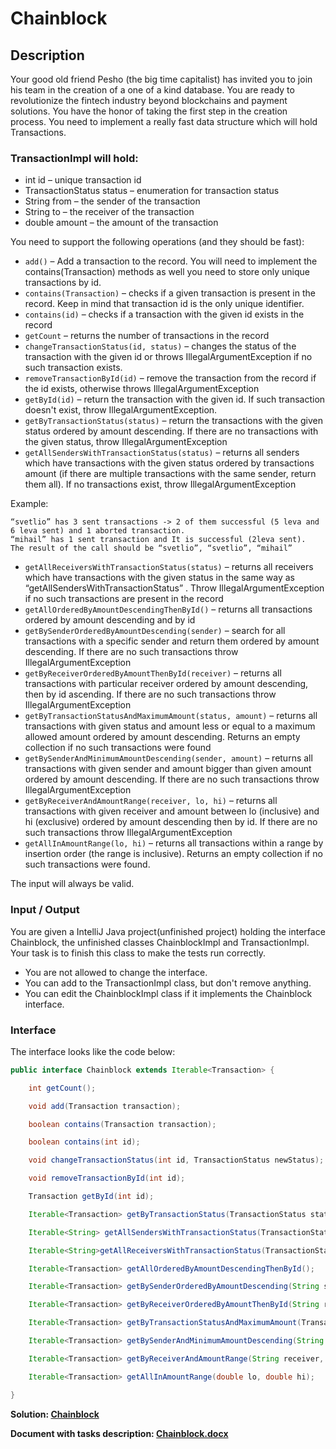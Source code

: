 # Chainblock

## Description

Your good old friend Pesho (the big time capitalist) has invited you to join his team in the creation of a one of a kind database. You are ready to revolutionize the fintech industry beyond blockchains and payment solutions. You have the honor of taking the first step in the creation process. You need to implement a really fast data structure which will hold Transactions.

### TransactionImpl will hold:

- int id – unique transaction id
- TransactionStatus status – enumeration for transaction status
- String from – the sender of the transaction
- String to – the receiver of the transaction
- double amount – the amount of the transaction

You need to support the following operations (and they should be fast):

- `add()` – Add a transaction to the record. You will need to implement the contains(Transaction) methods as well you need to store only unique transactions by id.
- `contains(Transaction)` – checks if a given transaction is present in the record. Keep in mind that transaction id is the only unique identifier.
- `contains(id)` – checks if a transaction with the given id exists in the record
- `getCount` – returns the number of transactions in the record
- `changeTransactionStatus(id, status)` – changes the status of the transaction with the given id or throws IllegalArgumentException if no such transaction exists.
- `removeTransactionById(id)` – remove the transaction from the record if the id exists, otherwise throws IllegalArgumentException
- `getById(id)` – return the transaction with the given id. If such transaction doesn't exist, throw IllegalArgumentException.
- `getByTransactionStatus(status)` – return the transactions with the given status ordered by amount descending. If there are no transactions with the given status, throw     IllegalArgumentException
- `getAllSendersWithTransactionStatus(status)` – returns all senders which have transactions with the given status ordered by transactions amount (if there are multiple transactions with the same sender, return them all).  If no transactions exist, throw IllegalArgumentException

Example:

    “svetlio” has 3 sent transactions -> 2 of them successful (5 leva and 6 leva sent) and 1 aborted transaction.
    “mihail” has 1 sent transaction and It is successful (2leva sent).
    The result of the call should be “svetlio”, “svetlio”, “mihail”

- `getAllReceiversWithTransactionStatus(status)` – returns all receivers which have transactions with the given status in the same way as “getAllSendersWithTransactionStatus” . Throw IllegalArgumentException if no such transactions are present in the record
- `getAllOrderedByAmountDescendingThenById()` – returns all transactions ordered by amount descending and by id
- `getBySenderOrderedByAmountDescending(sender)` – search for all transactions with a specific sender and return them ordered by amount descending. If there are no such transactions throw IllegalArgumentException
- `getByReceiverOrderedByAmountThenById(receiver)` – returns all transactions with particular receiver ordered by amount descending, then by id ascending. If there are no such transactions throw IllegalArgumentException
- `getByTransactionStatusAndMaximumAmount(status, amount)` – returns all transactions with given status and amount less or equal to a maximum allowed amount ordered by amount descending. Returns an empty collection if no such transactions were found
- `getBySenderAndMinimumAmountDescending(sender, amount)` – returns all transactions with given sender and amount bigger than given amount ordered by amount descending. If there are no such transactions throw IllegalArgumentException
- `getByReceiverAndAmountRange(receiver, lo, hi)` – returns all transactions with given receiver and amount between lo (inclusive) and hi (exclusive) ordered by amount descending then by id. If there are no such transactions throw IllegalArgumentException 
- `getAllInAmountRange(lo, hi)` – returns all transactions within a range by insertion order (the range is inclusive). Returns an empty collection if no such transactions were found.

The input will always be valid.

### Input / Output

You are given a IntelliJ Java project(unfinished project) holding the interface Chainblock, the unfinished classes ChainblockImpl and TransactionImpl. 
Your task is to finish this class to make the tests run correctly.

- You are not allowed to change the interface.
- You can add to the TransactionImpl class, but don't remove anything.
- You can edit the ChainblockImpl class if it implements the Chainblock interface.

### Interface

The interface looks like the code below:

```java
public interface Chainblock extends Iterable<Transaction> {

    int getCount();

    void add(Transaction transaction);

    boolean contains(Transaction transaction);

    boolean contains(int id);

    void changeTransactionStatus(int id, TransactionStatus newStatus);

    void removeTransactionById(int id);

    Transaction getById(int id);

    Iterable<Transaction> getByTransactionStatus(TransactionStatus status);

    Iterable<String> getAllSendersWithTransactionStatus(TransactionStatus status);

    Iterable<String>getAllReceiversWithTransactionStatus(TransactionStatus status);

    Iterable<Transaction> getAllOrderedByAmountDescendingThenById();

    Iterable<Transaction> getBySenderOrderedByAmountDescending(String sender);

    Iterable<Transaction> getByReceiverOrderedByAmountThenById(String receiver);

    Iterable<Transaction> getByTransactionStatusAndMaximumAmount(TransactionStatus status, double amount);

    Iterable<Transaction> getBySenderAndMinimumAmountDescending(String sender, double amount);

    Iterable<Transaction> getByReceiverAndAmountRange(String receiver, double lo, double hi);

    Iterable<Transaction> getAllInAmountRange(double lo, double hi);

}
```

<p><b>Solution: <a href="./Chainblock/src/">Chainblock</a></b></p>

<p><b>Document with tasks description: <a href="./resources/Chainblock.docx">Chainblock.docx</a></b></p>